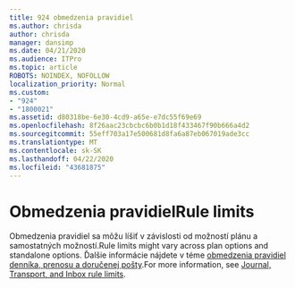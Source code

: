 ```yaml
---
title: 924 obmedzenia pravidiel
ms.author: chrisda
author: chrisda
manager: dansimp
ms.date: 04/21/2020
ms.audience: ITPro
ms.topic: article
ROBOTS: NOINDEX, NOFOLLOW
localization_priority: Normal
ms.custom:
- "924"
- "1800021"
ms.assetid: d80318be-6e30-4cd9-a65e-e7dc55f69e69
ms.openlocfilehash: 8f26aac23cbcbc6b0b1d18f433467f90b666a4d2
ms.sourcegitcommit: 55eff703a17e500681d8fa6a87eb067019ade3cc
ms.translationtype: MT
ms.contentlocale: sk-SK
ms.lasthandoff: 04/22/2020
ms.locfileid: "43681875"
---
```

# <a name="rule-limits"></a><span data-ttu-id="b3710-102">Obmedzenia pravidiel</span><span class="sxs-lookup"><span data-stu-id="b3710-102">Rule limits</span></span>

<span data-ttu-id="b3710-103">Obmedzenia pravidiel sa môžu líšiť v závislosti od možností plánu a samostatných možností.</span><span class="sxs-lookup"><span data-stu-id="b3710-103">Rule limits might vary across plan options and standalone options.</span></span> <span data-ttu-id="b3710-104">Ďalšie informácie nájdete v téme [obmedzenia pravidiel denníka, prenosu a doručenej pošty](https://technet.microsoft.com/library/exchange-online-limits.aspx).</span><span class="sxs-lookup"><span data-stu-id="b3710-104">For more information, see [Journal, Transport, and Inbox rule limits](https://technet.microsoft.com/library/exchange-online-limits.aspx).</span></span>
